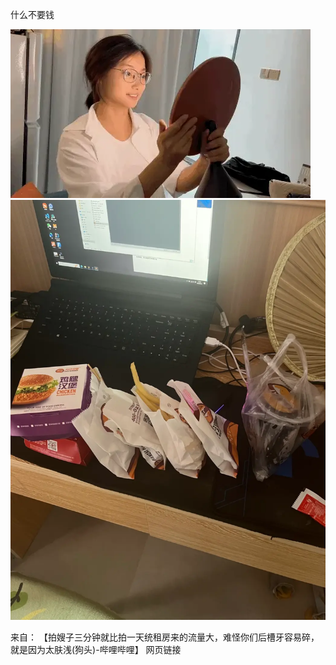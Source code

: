 什么不要钱

![230815.webp](img/230815.webp)
![230815.png](img/230815.png)

来自：
【拍嫂子三分钟就比拍一天统租房来的流量大，难怪你们后槽牙容易碎，就是因为太肤浅(狗头)-哔哩哔哩】 网页链接